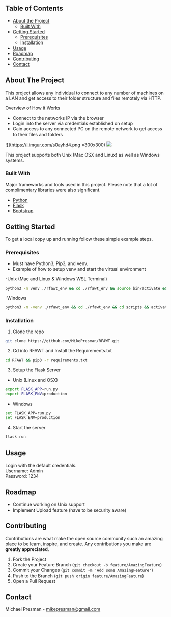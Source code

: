 ## Table of Contents

* [About the Project](#about-the-project)
  * [Built With](#built-with)
* [Getting Started](#getting-started)
  * [Prerequisites](#prerequisites)
  * [Installation](#installation)
* [Usage](#usage)
* [Roadmap](#roadmap)
* [Contributing](#contributing)
* [Contact](#contact)

 


## About The Project

This project allows any individual to connect to any number of machines on a LAN and get access to their folder structure and files remotely via HTTP.

Overview of How it Works
* Connect to the networks IP via the browser
* Login into the server via credentials established on setup
* Gain access to any connected PC on the remote network to get access to their files and folders

![](https://i.imgur.com/s0ayhd4.png =300x300)
![](https://i.imgur.com/4ZtGohZ.png=300x300)

This project supports both Unix (Mac OSX and Linux) as well as Windows systems.

### Built With
Major frameworks and tools used in this project. Please note that a lot of complimentary libraries were also significant.
* [Python](https://www.python.org/download/releases/3.0/)
* [Flask](https://flask.palletsprojects.com/en/1.1.x/)
* [Bootstrap](https://getbootstrap.com/)

 

## Getting Started
To get a local copy up and running follow these simple example steps.

### Prerequisites

* Must have Python3, Pip3, and venv.
* Example of how to setup venv and start the virtual environment

-Unix (Mac and Linux & Windows WSL Terminal)
```sh
python3 -m venv ./rfawt_env && cd ./rfawt_env && source bin/activate && cd ..
```
-Windows
```sh
python3 -m -venv ./rfawt_env && cd ./rfawt_env && cd scripts && activate && cd ..
```
### Installation

1. Clone the repo
```sh
git clone https://github.com/MikePresman/RFAWT.git
```
2. Cd into RFAWT and Install the Requirements.txt
```sh
cd RFAWT && pip3 -r requirements.txt
```
3. Setup the Flask Server
* Unix (Linux and OSX)
```sh
export FLASK_APP=run.py
export FLASK_ENV=production
```
* Windows
```sh
set FLASK_APP=run.py
set FLASK_ENV=production
```
4. Start the server
```sh
flask run
```

 


## Usage
Login with the default credentials. <br/>
Username: Admin<br/>
Password: 1234


## Roadmap
* Continue working on Unix support
* Implement Upload feature (have to be security aware)

 

## Contributing

Contributions are what make the open source community such an amazing place to be learn, inspire, and create. Any contributions you make are **greatly appreciated**.

1. Fork the Project
2. Create your Feature Branch (`git checkout -b feature/AmazingFeature`)
3. Commit your Changes (`git commit -m 'Add some AmazingFeature'`)
4. Push to the Branch (`git push origin feature/AmazingFeature`)
5. Open a Pull Request

 


 

## Contact

Michael Presman - mikepresman@gmail.com

 

 

 




